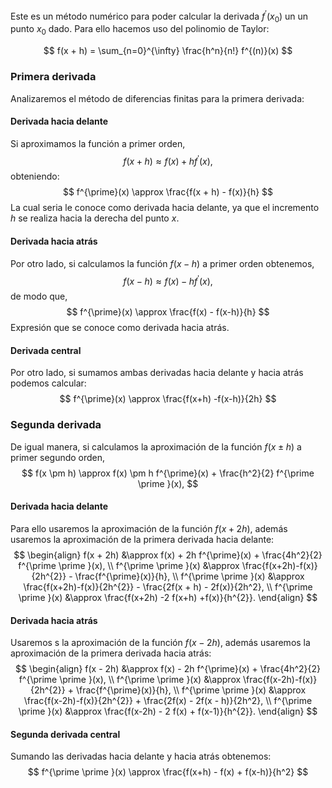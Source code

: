 
Este es un método numérico para poder calcular la derivada $f^{\prime}(x_{0})$ un un punto $x_{0}$ dado. Para ello hacemos uso del polinomio de Taylor:

$$
f(x + h) = \sum_{n=0}^{\infty} \frac{h^n}{n!} f^{(n)}(x)
$$

### Primera derivada

Analizaremos el método de diferencias finitas para la primera derivada:

#### Derivada hacia delante

Si aproximamos la función a primer orden,
$$
f(x + h) \approx f(x) + h f^{\prime}(x),
$$
obteniendo:
$$
f^{\prime}(x) \approx \frac{f(x + h) - f(x)}{h}
$$
La cual seria le conoce como derivada hacia delante, ya que el incremento $h$ se realiza hacia la derecha del punto $x$.

#### Derivada hacia atrás

Por otro lado, si calculamos la función $f(x - h)$ a primer orden obtenemos,
$$
f(x - h)  \approx f(x) - h f^{\prime}(x),
$$
de modo que,
$$
 f^{\prime}(x) \approx \frac{f(x) - f(x-h)}{h}
$$
Expresión que se conoce como derivada hacia atrás.

#### Derivada central

Por otro lado, si sumamos ambas derivadas hacia delante y hacia atrás podemos calcular:
$$
f^{\prime}(x) \approx \frac{f(x+h) -f(x-h)}{2h}
$$
### Segunda derivada

De igual manera, si calculamos la aproximación de la función $f(x \pm h)$ a primer segundo orden,
$$
f(x \pm h) \approx f(x) \pm h f^{\prime}(x) + \frac{h^2}{2} f^{\prime \prime }(x),
$$
#### Derivada hacia delante
Para ello usaremos la aproximación de la función $f(x + 2h)$, además usaremos la aproximación de la primera derivada hacia delante:
$$
\begin{align}
f(x + 2h) &\approx f(x) + 2h f^{\prime}(x) + \frac{4h^2}{2} f^{\prime \prime }(x), \\
f^{\prime \prime }(x) &\approx \frac{f(x+2h)-f(x)}{2h^{2}} - \frac{f^{\prime}(x)}{h}, \\
f^{\prime \prime }(x) &\approx \frac{f(x+2h)-f(x)}{2h^{2}} - \frac{2f(x + h) - 2f(x)}{2h^2},  \\
f^{\prime \prime }(x) &\approx \frac{f(x+2h) -2 f(x+h) +f(x)}{h^{2}}.
\end{align}
$$

#### Derivada hacia atrás
Usaremos s la aproximación de la función $f(x - 2h)$, además usaremos la aproximación de la primera derivada hacia atrás:
$$
\begin{align}
f(x - 2h) &\approx f(x) - 2h f^{\prime}(x) + \frac{4h^2}{2} f^{\prime \prime }(x), \\
f^{\prime \prime }(x) &\approx \frac{f(x-2h)-f(x)}{2h^{2}} + \frac{f^{\prime}(x)}{h}, \\
f^{\prime \prime }(x) &\approx \frac{f(x-2h)-f(x)}{2h^{2}} + \frac{2f(x) - 2f(x - h)}{2h^2},  \\
f^{\prime \prime }(x) &\approx \frac{f(x-2h) - 2 f(x) + f(x-1)}{h^{2}}.
\end{align}
$$

#### Segunda derivada central
Sumando las derivadas hacia delante y hacia atrás obtenemos:
$$
f^{\prime \prime }(x) \approx \frac{f(x+h) - f(x) + f(x-h)}{h^2}
$$
